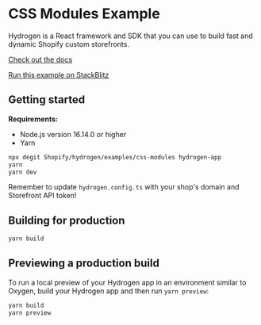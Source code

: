 # CSS Modules Example

Hydrogen is a React framework and SDK that you can use to build fast and dynamic Shopify custom storefronts.

[Check out the docs](https://shopify.dev/custom-storefronts/hydrogen)

[Run this example on StackBlitz](https://stackblitz.com/fork/github/shopify/hydrogen/tree/stackblitz/examples/css-modules)

## Getting started

**Requirements:**

- Node.js version 16.14.0 or higher
- Yarn

```bash
npx degit Shopify/hydrogen/examples/css-modules hydrogen-app
yarn
yarn dev
```

Remember to update `hydrogen.config.ts` with your shop's domain and Storefront API token!

## Building for production

```bash
yarn build
```

## Previewing a production build

To run a local preview of your Hydrogen app in an environment similar to Oxygen, build your Hydrogen app and then run `yarn preview`:

```bash
yarn build
yarn preview
```

